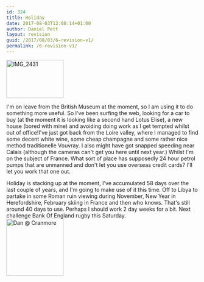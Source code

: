 ```yaml
---
id: 324
title: Holiday
date: 2017-08-03T12:08:14+01:00
author: Daniel Pett
layout: revision
guid: /2017/08/03/6-revision-v1/
permalink: /6-revision-v1/
---
```

[<img class="g2image_normal" title="IMG_2431" height="100" alt="IMG_2431" src="http://www.7pillarsofwisdom.co.uk/gallery/d/5507-2/IMG_2431.jpg" width="150" />](http://www.7pillarsofwisdom.co.uk/gallery/v/frogs/)

I'm on leave from the British Museum at the moment, so I am using it to do something more useful. So I've been surfing the web, looking for a car to buy (at the moment it is looking like a second hand Lotus Elise), a new house (bored with mine) and avoiding doing work as I get tempted whilst out of office!I've just got back from the Loire valley, where I managed to find some decent white wine, some cheap champagne and some rather nice method traditionelle Vouvray. I also might have got snapped speeding near Calais (although the cameras can't get you here until next year.) Whilst I'm on the subject of France. What sort of place has supposedly 24 hour petrol pumps that are unmanned and don't let you use overseas credit cards? I'll let you work that one out.

Holiday is stacking up at the moment, I've accumulated 58 days over the last couple of years, and I'm going to make use of it this time. Off to Libya to partake in some Roman ruin viewing during November, New Year in Herefordshire, February skiing in France and then who knows. That's still around 40 days to use. Perhaps I should work 2 day weeks for a bit. Next challenge Bank Of England rugby this Saturday.  
[<img class="g2image_normal" title="Dan @ Cranmore" height="150" alt="Dan @ Cranmore" src="http://www.7pillarsofwisdom.co.uk/gallery/d/2978-6/02380005.jpg" width="150" />](http://www.7pillarsofwisdom.co.uk/gallery/v/)